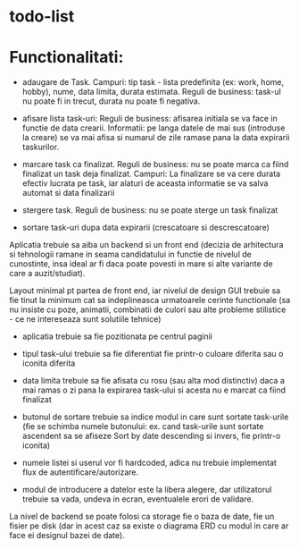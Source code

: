 # todo-list

# Functionalitati:
- adaugare de Task. Campuri: tip task - lista predefinita (ex: work, home, hobby), nume, data limita, durata estimata. Reguli de business: task-ul nu poate fi in trecut, durata nu poate fi negativa.

- afisare lista task-uri: Reguli de business: afisarea initiala se va face in functie de data crearii. Informatii: pe langa datele de mai sus (introduse la creare) se va mai afisa si numarul de zile ramase pana la data expirarii taskurilor.

- marcare task ca finalizat. Reguli de business: nu se poate marca ca fiind finalizat un task deja finalizat. Campuri: La finalizare se va cere durata efectiv lucrata pe task, iar alaturi de aceasta informatie se va salva automat si data finalizarii

- stergere task. Reguli de business: nu se poate sterge un task finalizat

- sortare task-uri dupa data expirarii (crescatoare si descrescatoare)

Aplicatia trebuie sa aiba un backend si un front end (decizia de arhitectura si tehnologii ramane in seama candidatului in functie de nivelul de cunostinte, insa ideal ar fi daca poate povesti in mare si alte variante de care a auzit/studiat). 

Layout minimal pt partea de front end, iar nivelul de design GUI trebuie sa fie tinut la minimum cat sa indeplineasca urmatoarele cerinte functionale (sa nu insiste cu poze, animatii, combinatii de culori sau alte probleme stilistice - ce ne intereseaza sunt solutiile tehnice)

- aplicatia trebuie sa fie pozitionata pe centrul paginii

- tipul task-ului trebuie sa fie diferentiat fie printr-o culoare diferita sau o iconita diferita

- data limita trebuie sa fie afisata cu rosu (sau alta mod distinctiv) daca a mai ramas o zi pana la expirarea task-ului si acesta nu e marcat ca fiind finalizat

- butonul de sortare trebuie sa indice modul in care sunt sortate task-urile (fie se schimba numele butonului: ex. cand task-urile sunt sortate ascendent sa se afiseze Sort by date descending si invers, fie printr-o iconita)

- numele listei si userul vor fi hardcoded, adica nu trebuie implementat flux de autentificare/autorizare.
- modul de introducere a datelor este la libera alegere, dar utilizatorul trebuie sa vada, undeva in ecran, eventualele erori de validare.

La nivel de backend se poate folosi ca storage fie o baza de date, fie un fisier pe disk (dar in acest caz sa existe o diagrama ERD cu modul in care ar face ei designul bazei de date).
